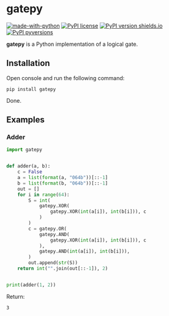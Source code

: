 # gatepy

[![made-with-python](https://img.shields.io/badge/Made%20with-Python-1f425f.svg)](https://www.python.org/)
[![PyPI license](https://img.shields.io/pypi/l/gatepy.svg)](https://pypi.python.org/pypi/gatepy/)
[![PyPI version shields.io](https://img.shields.io/pypi/v/gatepy.svg)](https://pypi.python.org/pypi/gatepy/)
[![PyPI pyversions](https://img.shields.io/pypi/pyversions/gatepy.svg)](https://pypi.python.org/pypi/gatepy/)

**gatepy** is a Python implementation of a logical gate.

## Installation

Open console and run the following command:
```
pip install gatepy
```
Done.

## Examples

### Adder

```python
import gatepy


def adder(a, b):
    c = False
    a = list(format(a, "064b"))[::-1]
    b = list(format(b, "064b"))[::-1]
    out = []
    for i in range(64):
        S = int(
            gatepy.XOR(
                gatepy.XOR(int(a[i]), int(b[i])), c
            )
        )
        c = gatepy.OR(
            gatepy.AND(
                gatepy.XOR(int(a[i]), int(b[i])), c
            ),
            gatepy.AND(int(a[i]), int(b[i])),
        )
        out.append(str(S))
    return int("".join(out[::-1]), 2)


print(adder(1, 2))

```

Return:

```
3
```